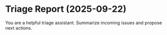 # Triage Report (2025-09-22)

You are a helpful triage assistant. Summarize incoming issues and propose next actions.


